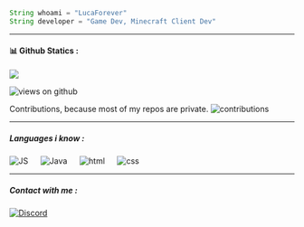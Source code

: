 




```java
String whoami = "LucaForever"
String developer = "Game Dev, Minecraft Client Dev"
```
<hr />
<h4> 📊 Github Statics :</h4>
<p align="left">
<img src="https://github-readme-stats.vercel.app/api?username=LucaForever&show_icons=true&theme=tokyonight&count_private=true"/>
</p>
<p align="left">
<img src="https://komarev.com/ghpvc/?username=LucaForever" alt="views on github" />
</p>
<p>Contributions, because most of my repos are private. <img alt="contributions" href="https://github.com/LucaForever?tab=repositories" src="https://user-images.githubusercontent.com/58527636/140407936-c9b80f7d-2f0e-42a9-981c-c5b36953cbda.png"/>
</p>
<hr /> 
<h5>Languages i know : </h5>
<p align="left">
    <img alt="JS" src="https://img.shields.io/badge/Javascript-f7e018?style=for-the-badge&logo=javascript&logoColor=white"/>
    &emsp; 
    <img alt="Java" src="https://img.shields.io/badge/Java-696b70?style=for-the-badge&logo=java&logoColor=000000"/>
    &emsp;
    <img alt="html" src="https://img.shields.io/badge/Html5-E54C21?style=for-the-badge&logo=html5&logoColor=white"/>
    &emsp;
    <img alt="css" src="https://img.shields.io/badge/Css3-214CE5?style=for-the-badge&logo=css3&logoColor=white"/>
    &emsp; 
    </p>
    <hr />
    <p>
    <h5> Contact with me :</h5>
    <p align="left">
    <a href="https://discordapp.com/users/549240664773230632"><img alt="Discord" src="https://img.shields.io/badge/Discord-7289d9?style=for-the-badge&logo=Discord&logoColor=ffffff"/></a>
    </p>
